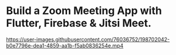 # Build a Zoom Meeting App with Flutter, Firebase & Jitsi Meet. 


https://user-images.githubusercontent.com/76036752/198702042-b0e7796e-dea1-4859-aa1b-f5ab0836254e.mp4
